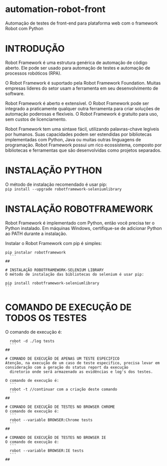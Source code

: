 # automation-robot-front
  Automação de testes de front-end para plataforma web com o framework Robot com Python

##

# INTRODUÇÃO
  Robot Framework é uma estrutura genérica de automação de código aberto. 
   Ele pode ser usado para automação de testes e automação de processos robóticos (RPA).

  O Robot Framework é suportado pela Robot Framework Foundation.
   Muitas empresas líderes do setor usam a ferramenta em seu desenvolvimento de software.

  Robot Framework é aberto e extensível. O Robot Framework pode ser integrado a praticamente qualquer outra ferramenta
   para criar soluções de automação poderosas e flexíveis. O Robot Framework é gratuito para uso, sem custos de licenciamento.

  Robot Framework tem uma sintaxe fácil, utilizando palavras-chave legíveis por humanos.
   Suas capacidades podem ser estendidas por bibliotecas implementadas com Python,
    Java ou muitas outras linguagens de programação. Robot Framework possui um rico ecossistema,
    	composto por bibliotecas e ferramentas que são desenvolvidas como projetos separados.

##

# INSTALAÇÃO PYTHON 
  O método de instalação recomendado é usar pip:	
	```
	pip install --upgrade robotframework-seleniumlibrary
	```
##

# INSTALAÇÃO ROBOTFRAMEWORK
  Robot Framework é implementado com Python, então você precisa ter o Python instalado.
	Em máquinas Windows, certifique-se de adicionar Python ao PATH durante a instalação.

  Instalar o Robot Framework com pip é simples:
  ```
  pip instalar robotframework
	```
##

# INSTALAÇÃO ROBOTFRAMEWORK-SELENIUM LIBRARY
  O método de instalação das bibliotecas do selenium é usar pip:
  ```
	pip install robotframework-seleniumlibrary
	```
##

# COMANDO DE EXECUÇÃO DE TODOS OS TESTES
  O comando de execução é:
  ```
	robot -d ./log tests
	```
##

# COMANDO DE EXECUÇÃO DE APENAS UM TESTE ESPECIFICO
  Atenção, na execução de um caso de teste especifico, precisa levar em consideração com a geração do status report da execução
    diretorio onde será armazenado as evidências e log's dos testes.

  O comando de execução é:
    ```
    robot -t //continuar com a criação deste comando
    ```
##  

# COMANDO DE EXECUÇÃO DE TESTES NO BROWSER CHROME
  O comando de execução é:
    ```
    robot --variable BROWSER:Chrome tests
    ```
##

# COMANDO DE EXECUÇÃO DE TESTES NO BROWSER IE
  O comando de execução é:
    ```
    robot --variable BROWSER:IE tests
    ```
##
  


